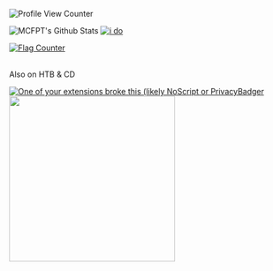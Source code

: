 
![Profile View Counter](https://komarev.com/ghpvc/?username=Some1PT&color=blueviolet&style=flat-square)


![MCFPT's Github Stats](https://github-readme-stats.vercel.app/api?username=Some1PT&count_private=true&show_icons=true&theme=radical)
[![i do](https://github-readme-stats.vercel.app/api/top-langs/?username=Some1PT&layout=compact&theme=radical)](https://github.com/anuraghazra/github-readme-stats)
<br>

<p> <a href="https://info.flagcounter.com/o3CQ"><img src="https://s01.flagcounter.com/count2/o3CQ/bg_FFFFFF/txt_000000/border_CCCCCC/columns_8/maxflags_250/viewers_0/labels_0/pageviews_1/flags_0/percent_0/" alt="Flag Counter" border="0"></a> </p>

<br> Also on HTB & CD
<br>
<p><a href="https://app.hackthebox.com/profile/233908"><img src="https://www.hackthebox.com/badge/image/233908"  alt="One of your extensions broke this (likely NoScript  or PrivacyBadger"><a href="https://cyberdefenders.org/Some1PT"><br><img src="https://cyberdefenders-storage.s3.me-central-1.amazonaws.com/profile-badges/some1PT.png" width="300" /></a></p>

